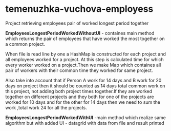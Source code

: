 # temenuzhka-vuchova-employess
Project retrieving employees pair of worked longest period together

<b>EmployeesLongestPeriodWorkedWithoutUI</b> - containes main method which returns the pair of employees that have worked the most together on a common project.

When file is read line by one a HashMap is constructed for each project and all employees worked for a project. At this step is calculated time for which every worker worked on a project.Then we make Map which containes all pair of workers with their common time they worked for same project. 

Also take into account that if Person A work for 14 days and B work for 20 days on project then it should be counted as 14 days total common work on this project, not adding both project times together.If they are worked together on different projects and they both for one of the projects are worked for 10 days and for the other for 14 days then we need to sum the work ,total work 24 for all the projects.

<b>EmployeesLongestPeriodWorkedWithUI</b> -main method which realize same algorithm but with added UI - datagrid with data from file and result printed
